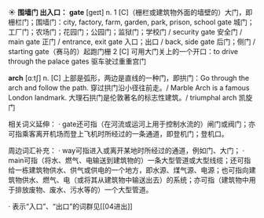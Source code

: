 ☀ <span class="category">**围墙门 出入口：**</span>
<span class="vocabulary">**gate**</span> [ɡeɪt] 
<span class="definition">n. 1 [C]（栅栏或建筑物外面的墙壁的）大门，即栅栏门；围墙门：</span>city, factory, farm, garden, park, prison, school gate 城门；工厂门；农场门；花园门；公园门；监狱门；学校门 / security gate 安全门 / main gate 正门 / entrance, exit gate 入口；出口 / back, side gate 后门；侧门 / starting gate（赛马的）起跑门栅 <span class="definition">2 [C] 可用大门关上的一个开口：</span>to drive through the palace gates 驱车驶过重重宫门

<span class="vocabulary">**arch**</span> [ɑːtʃ] 
<span class="definition">n. [C] 上部是弧形，两边是直线的一种门，即拱门：</span>Go through the arch and follow the path. 穿过拱门沿小径往前走。/ Marble Arch is a famous London landmark. 大理石拱门是伦敦著名的标志性建筑。/ triumphal arch 凯旋门

相关词义延伸：
· gate还可指（在河流或运河上用于控制水流的）闸门或阀门；亦可指乘客离开机场而登上飞机时所经过的一条通道，即登机门；登机口。

周边词汇补充：
· way可指进入或离开某地时所经过的通道，例如门、大门；
· main可指（将水、燃气、电输送到建筑物的）一条大型管道或大型线缆；还可指给一栋建筑物供水、供气或供电的一个地方，即水源、煤气源、电源；也可指向建筑物供水、燃气、电（或将其从建筑物中输送出去）的系统；亦可指（建筑物中用于排放废物、废水、污水等的）一个大型管道。

· 表示“入口”、“出口”的词群见[[04进出]]


